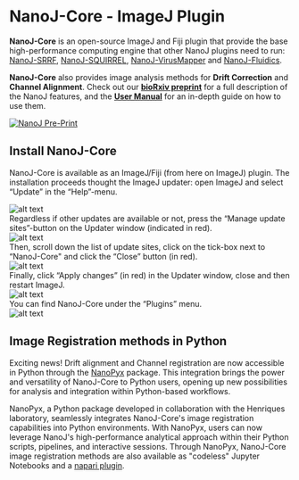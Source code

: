 # NanoJ-Core - ImageJ Plugin #

**NanoJ-Core** is an open-source ImageJ and Fiji plugin that provide the base high-performance computing engine that other NanoJ plugins need to run: [NanoJ-SRRF](https://github.com/HenriquesLab/NanoJ-SRRF), [NanoJ-SQUIRREL](https://bitbucket.org/rhenriqueslab/nanoj-squirrel/wiki/Home), [NanoJ-VirusMapper](https://bitbucket.org/rhenriqueslab/nanoj-virusmapper/wiki/Home) and [NanoJ-Fluidics](https://github.com/HenriquesLab/NanoJ-Fluidics).

**NanoJ-Core** also provides image analysis methods for **Drift Correction** and **Channel Alignment**. Check out our [**bioRxiv preprint**](https://www.biorxiv.org/content/early/2018/10/01/432674) for a full description of the NanoJ features, and the [**User Manual**](https://doi.org/10.6084/m9.figshare.7296767.v1) for an in-depth guide on how to use them.

[![NanoJ Pre-Print](https://pbs.twimg.com/media/Doez3mnXsAA_RxN.jpg "NanoJ Pre-Print")](https://www.biorxiv.org/content/early/2018/10/01/432674)


## Install NanoJ-Core ##


NanoJ-Core is available as an ImageJ/Fiji (from here on ImageJ) plugin. The installation proceeds thought the ImageJ updater: open ImageJ and select “Update” in the “Help”-menu.  

![alt text](https://user-images.githubusercontent.com/34708291/46486258-45659400-c7f5-11e8-9b31-acb07da686d4.png)  
Regardless if other updates are available or not, press the “Manage update sites”-button on the Updater window (indicated in red).  
![alt text](https://user-images.githubusercontent.com/34708291/46486262-47c7ee00-c7f5-11e8-9045-5fe2e10246c4.png)  
Then, scroll down the list of update sites, click on the tick-box next to “NanoJ-Core" and click the “Close” button (in red).  
![alt text](https://user-images.githubusercontent.com/34708291/46486269-4c8ca200-c7f5-11e8-9585-0d64bd22276a.png)  
Finally, click “Apply changes” (in red) in the Updater window, close and then restart ImageJ.  
![alt text](https://user-images.githubusercontent.com/34708291/46486272-4e566580-c7f5-11e8-8304-c16d093bf883.png)  
You can find NanoJ-Core under the “Plugins” menu.  
![alt text](https://user-images.githubusercontent.com/34708291/46486274-4f879280-c7f5-11e8-8947-d69e94d90004.png)

## Image Registration methods in Python ##

Exciting news! Drift alignment and Channel registration are now accessible in Python through the [NanoPyx](https://github.com/HenriquesLab/NanoPyx) package. This integration brings the power and versatility of NanoJ-Core to Python users, opening up new possibilities for analysis and integration within Python-based workflows.

NanoPyx, a Python package developed in collaboration with the Henriques laboratory, seamlessly integrates NanoJ-Core's image registration capabilities into Python environments. With NanoPyx, users can now leverage NanoJ's high-performance analytical approach within their Python scripts, pipelines, and interactive sessions. Through NanoPyx, NanoJ-Core image registration methods are also available as "codeless" Jupyter Notebooks and a [napari plugin](https://github.com/HenriquesLab/napari-NanoPyx).

